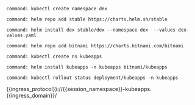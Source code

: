 ```terminal:execute
command: kubectl create namespace dex
```

```terminal:execute
command: helm repo add stable https://charts.helm.sh/stable
```

```terminal:execute
command: helm install dex stable/dex --namespace dex  --values dex-values.yaml
```

```terminal:execute
command: helm repo add bitnami https://charts.bitnami.com/bitnami
```

```terminal:execute
command: kubectl create ns kubeapps
```

```terminal:execute
command: helm install kubeapps -n kubeapps bitnami/kubeapps
```

```terminal:execute
command: kubectl rollout status deployment/kubeapps -n kubeapps
```

{{ingress_protocol}}://{{session_namespace}}-kubeapps.{{ingress_domain}}/
